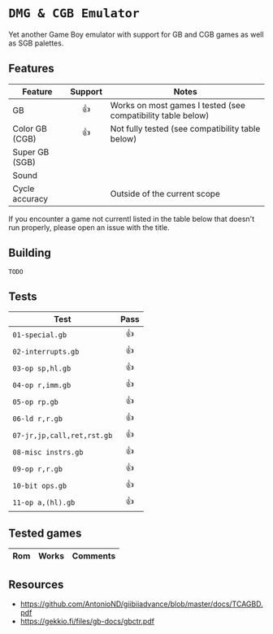 # `DMG & CGB Emulator`

Yet another Game Boy emulator with support for GB and CGB games as well as SGB palettes.

## Features

| Feature        | Support | Notes
| ---            | :---:   | ---
| GB             | 👍       | Works on most games I tested (see compatibility table below)
| Color GB (CGB) | 👍       | Not fully tested (see compatibility table below)
| Super GB (SGB) |         |
| Sound          |         |
| Cycle accuracy |         | Outside of the current scope

If you encounter a game not currentl listed in the table below that doesn't run properly, please open an issue with the title.

## Building

`TODO`

## Tests

| Test | Pass |
| --- | :---: |
| `01-special.gb` | 👍 |
| `02-interrupts.gb` | 👍 |
| `03-op sp,hl.gb` | 👍 |
| `04-op r,imm.gb` | 👍 |
| `05-op rp.gb` | 👍 |
| `06-ld r,r.gb` | 👍 |
| `07-jr,jp,call,ret,rst.gb` | 👍 |
| `08-misc instrs.gb` | 👍 |
| `09-op r,r.gb` | 👍 |
| `10-bit ops.gb` | 👍 |
| `11-op a,(hl).gb` | 👍 |

## Tested games

| Rom | Works | Comments |
| --- | --- | --- |

## Resources

- https://github.com/AntonioND/giibiiadvance/blob/master/docs/TCAGBD.pdf
- https://gekkio.fi/files/gb-docs/gbctr.pdf

